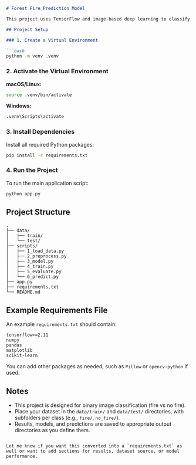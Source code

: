
````markdown
# Forest Fire Prediction Model

This project uses TensorFlow and image-based deep learning to classify whether a forest image shows fire or not. The project is organized for modular development, including training, evaluation, and prediction using a Convolutional Neural Network (CNN).

## Project Setup

### 1. Create a Virtual Environment

```bash
python -m venv .venv
````

### 2. Activate the Virtual Environment

**macOS/Linux:**

```bash
source .venv/bin/activate
```

**Windows:**

```bash
.venv\Scripts\activate
```

### 3. Install Dependencies

Install all required Python packages:

```bash
pip install -r requirements.txt
```

### 4. Run the Project

To run the main application script:

```bash
python app.py
```

## Project Structure

```
.
├── data/
│   ├── train/
│   └── test/
├── scripts/
│   ├── 1_load_data.py
│   ├── 2_preprocess.py
│   ├── 3_model.py
│   ├── 4_train.py
│   ├── 5_evaluate.py
│   └── 6_predict.py
├── app.py
├── requirements.txt
└── README.md
```

## Example Requirements File

An example `requirements.txt` should contain:

```
tensorflow>=2.11
numpy
pandas
matplotlib
scikit-learn
```

You can add other packages as needed, such as `Pillow` or `opencv-python` if used.

## Notes

* This project is designed for binary image classification (fire vs no fire).
* Place your dataset in the `data/train/` and `data/test/` directories, with subfolders per class (e.g., `fire/`, `no_fire/`).
* Results, models, and predictions are saved to appropriate output directories as you define them.


```

Let me know if you want this converted into a `requirements.txt` as well or want to add sections for results, dataset source, or model performance.
```
